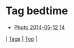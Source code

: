 <!--
title: Tag bedtime
date: 2020-06-28T15:26:59.534Z
tags:
-->
# Tag bedtime

 * [Photo 2014-05-12 14](85524900949.md)

| [Tags](tags.md) | [Top](index.md) |
